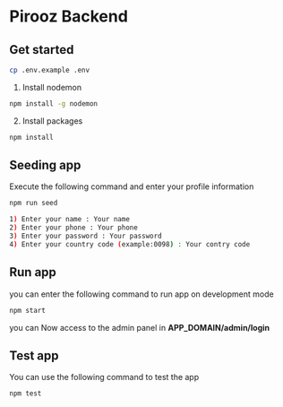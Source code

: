 # Pirooz Backend

## Get started
````bash
cp .env.example .env 
````
1) Install nodemon
````bash
npm install -g nodemon
````
2) Install packages
````bash
npm install
````
##  Seeding app
Execute the following command and enter your profile information 
````bash
npm run seed

1) Enter your name : Your name
2) Enter your phone : Your phone
3) Enter your password : Your password
4) Enter your country code (example:0098) : Your contry code
````
##  Run app
you can enter the following command to run app on development mode
````bash
npm start
````
you can Now access to the admin panel in ****APP_DOMAIN/admin/login****

##  Test app
You can use the following command to test the app
````bash
npm test
````